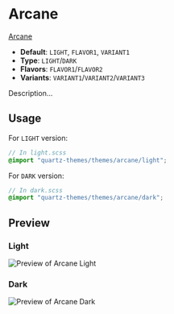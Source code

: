 # Arcane

[Arcane](https://github.com/xRyul)

- **Default**: `LIGHT`, `FLAVOR1`, `VARIANT1`
- **Type**: `LIGHT`/`DARK`
- **Flavors**: `FLAVOR1`/`FLAVOR2`
- **Variants**: `VARIANT1`/`VARIANT2`/`VARIANT3`

Description...

## Usage

For `LIGHT` version:

```scss
// In light.scss
@import "quartz-themes/themes/arcane/light";
```

For `DARK` version:

```scss
// In dark.scss
@import "quartz-themes/themes/arcane/dark";
```

## Preview

### Light

![Preview of Arcane Light](preview-light.png)

### Dark

![Preview of Arcane Dark](preview-dark.png)
